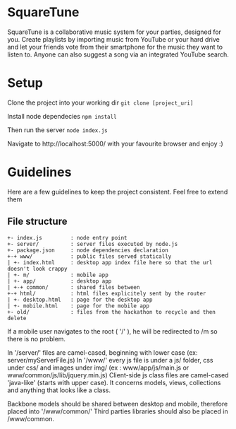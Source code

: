 SquareTune
=========
SquareTune is a collaborative music system for your parties, designed for you.
Create playlists by importing music from YouTube or your hard drive and let your friends vote from their smartphone for the music they want to listen to. Anyone can also suggest a song via an integrated YouTube search.

Setup
=====

Clone the project into your working dir
`git clone [project_uri]`

Install node dependecies
`npm install`

Then run the server
`node index.js`

Navigate to http://localhost:5000/ with your favourite browser and enjoy :)


Guidelines
==========

Here are a few guidelines to keep the project consistent. Feel free to extend them

File structure
--------------

	+- index.js 		: node entry point
	+- server/			: server files executed by node.js
	+- package.json 	: node dependencies declaration
	+-+ www/			: public files served statically
	| +- index.html 	: desktop app index file here so that the url doesn't look crappy
	| +- m/				: mobile app
	| +- app/			: desktop app
	| +-+ common/		: shared files between
	+-+ html/			: html files explicitely sent by the router
	| +- desktop.html 	: page for the desktop app
	| +- mobile.html	: page for the mobile app
	+- old/				: files from the hackathon to recycle and then delete

If a mobile user navigates to the root ( '/' ), he will be redirected to /m so there is no problem.

In '/server/' files are camel-cased, beginning with lower case (ex: server/myServerFile.js)
In '/www/' every js file is under a js/ folder, css under css/ and images under img/ (ex : www/app/js/main.js or www/common/js/lib/jquery.min.js)
Client-side js class files are camel-cased 'java-like' (starts with upper case). It concerns models, views, collections and anything that looks like a class.

Backbone models should be shared between desktop and mobile, therefore placed into '/www/common/'
Third parties libraries should also be placed in /www/common.
